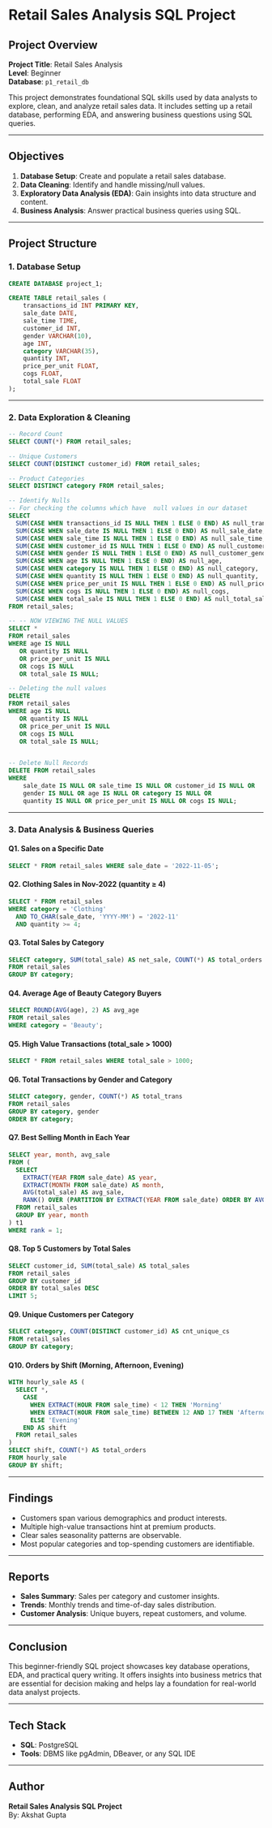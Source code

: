 
# Retail Sales Analysis SQL Project

## Project Overview

**Project Title**: Retail Sales Analysis  
**Level**: Beginner  
**Database**: `p1_retail_db`

This project demonstrates foundational SQL skills used by data analysts to explore, clean, and analyze retail sales data. It includes setting up a retail database, performing EDA, and answering business questions using SQL queries.

---

## Objectives

1. **Database Setup**: Create and populate a retail sales database.
2. **Data Cleaning**: Identify and handle missing/null values.
3. **Exploratory Data Analysis (EDA)**: Gain insights into data structure and content.
4. **Business Analysis**: Answer practical business queries using SQL.

---

## Project Structure

###  1. Database Setup

```sql
CREATE DATABASE project_1;

CREATE TABLE retail_sales (
    transactions_id INT PRIMARY KEY,
    sale_date DATE,	
    sale_time TIME,
    customer_id INT,	
    gender VARCHAR(10),
    age INT,
    category VARCHAR(35),
    quantity INT,
    price_per_unit FLOAT,	
    cogs FLOAT,
    total_sale FLOAT
);
```

---

###  2. Data Exploration & Cleaning

```sql
-- Record Count
SELECT COUNT(*) FROM retail_sales;

-- Unique Customers
SELECT COUNT(DISTINCT customer_id) FROM retail_sales;

-- Product Categories
SELECT DISTINCT category FROM retail_sales;

-- Identify Nulls
-- For checking the columns which have  null values in our dataset
SELECT 
  SUM(CASE WHEN transactions_id IS NULL THEN 1 ELSE 0 END) AS null_transaction_id,
  SUM(CASE WHEN sale_date IS NULL THEN 1 ELSE 0 END) AS null_sale_date,
  SUM(CASE WHEN sale_time IS NULL THEN 1 ELSE 0 END) AS null_sale_time,
  SUM(CASE WHEN customer_id IS NULL THEN 1 ELSE 0 END) AS null_customer_id,
  SUM(CASE WHEN gender IS NULL THEN 1 ELSE 0 END) AS null_customer_gender,
  SUM(CASE WHEN age IS NULL THEN 1 ELSE 0 END) AS null_age,
  SUM(CASE WHEN category IS NULL THEN 1 ELSE 0 END) AS null_category,
  SUM(CASE WHEN quantity IS NULL THEN 1 ELSE 0 END) AS null_quantity,
  SUM(CASE WHEN price_per_unit IS NULL THEN 1 ELSE 0 END) AS null_price_per,
  SUM(CASE WHEN cogs IS NULL THEN 1 ELSE 0 END) AS null_cogs,
  SUM(CASE WHEN total_sale IS NULL THEN 1 ELSE 0 END) AS null_total_sale
FROM retail_sales;

-- -- NOW VIEWING THE NULL VALUES
SELECT *
FROM retail_sales
WHERE age IS NULL
   OR quantity IS NULL
   OR price_per_unit IS NULL
   OR cogs IS NULL
   OR total_sale IS NULL;

-- Deleting the null values
DELETE
FROM retail_sales
WHERE age IS NULL
   OR quantity IS NULL
   OR price_per_unit IS NULL
   OR cogs IS NULL
   OR total_sale IS NULL;


-- Delete Null Records
DELETE FROM retail_sales
WHERE 
    sale_date IS NULL OR sale_time IS NULL OR customer_id IS NULL OR 
    gender IS NULL OR age IS NULL OR category IS NULL OR 
    quantity IS NULL OR price_per_unit IS NULL OR cogs IS NULL;
```

---

###  3. Data Analysis & Business Queries

#### Q1. Sales on a Specific Date
```sql
SELECT * FROM retail_sales WHERE sale_date = '2022-11-05';
```

#### Q2. Clothing Sales in Nov-2022 (quantity ≥ 4)
```sql
SELECT * FROM retail_sales
WHERE category = 'Clothing'
  AND TO_CHAR(sale_date, 'YYYY-MM') = '2022-11'
  AND quantity >= 4;
```

#### Q3. Total Sales by Category
```sql
SELECT category, SUM(total_sale) AS net_sale, COUNT(*) AS total_orders
FROM retail_sales
GROUP BY category;
```

#### Q4. Average Age of Beauty Category Buyers
```sql
SELECT ROUND(AVG(age), 2) AS avg_age
FROM retail_sales
WHERE category = 'Beauty';
```

#### Q5. High Value Transactions (total_sale > 1000)
```sql
SELECT * FROM retail_sales WHERE total_sale > 1000;
```

#### Q6. Total Transactions by Gender and Category
```sql
SELECT category, gender, COUNT(*) AS total_trans
FROM retail_sales
GROUP BY category, gender
ORDER BY category;
```

#### Q7. Best Selling Month in Each Year
```sql
SELECT year, month, avg_sale
FROM (
  SELECT 
    EXTRACT(YEAR FROM sale_date) AS year,
    EXTRACT(MONTH FROM sale_date) AS month,
    AVG(total_sale) AS avg_sale,
    RANK() OVER (PARTITION BY EXTRACT(YEAR FROM sale_date) ORDER BY AVG(total_sale) DESC) AS rank
  FROM retail_sales
  GROUP BY year, month
) t1
WHERE rank = 1;
```

#### Q8. Top 5 Customers by Total Sales
```sql
SELECT customer_id, SUM(total_sale) AS total_sales
FROM retail_sales
GROUP BY customer_id
ORDER BY total_sales DESC
LIMIT 5;
```

#### Q9. Unique Customers per Category
```sql
SELECT category, COUNT(DISTINCT customer_id) AS cnt_unique_cs
FROM retail_sales
GROUP BY category;
```

#### Q10. Orders by Shift (Morning, Afternoon, Evening)
```sql
WITH hourly_sale AS (
  SELECT *, 
    CASE
      WHEN EXTRACT(HOUR FROM sale_time) < 12 THEN 'Morning'
      WHEN EXTRACT(HOUR FROM sale_time) BETWEEN 12 AND 17 THEN 'Afternoon'
      ELSE 'Evening'
    END AS shift
  FROM retail_sales
)
SELECT shift, COUNT(*) AS total_orders
FROM hourly_sale
GROUP BY shift;
```

---

## Findings

- Customers span various demographics and product interests.
- Multiple high-value transactions hint at premium products.
- Clear sales seasonality patterns are observable.
- Most popular categories and top-spending customers are identifiable.

---

## Reports

- **Sales Summary**: Sales per category and customer insights.
- **Trends**: Monthly trends and time-of-day sales distribution.
- **Customer Analysis**: Unique buyers, repeat customers, and volume.

---

## Conclusion

This beginner-friendly SQL project showcases key database operations, EDA, and practical query writing. It offers insights into business metrics that are essential for decision making and helps lay a foundation for real-world data analyst projects.

---

## Tech Stack

- **SQL**: PostgreSQL
- **Tools**: DBMS like pgAdmin, DBeaver, or any SQL IDE

---

##  Author

**Retail Sales Analysis SQL Project**  
By: Akshat Gupta   


